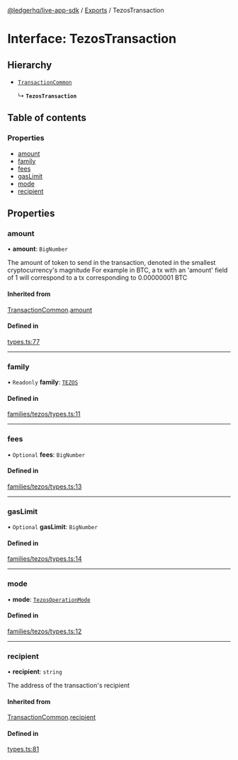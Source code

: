 [@ledgerhq/live-app-sdk](../README.md) / [Exports](../modules.md) / TezosTransaction

# Interface: TezosTransaction

## Hierarchy

- [`TransactionCommon`](TransactionCommon.md)

  ↳ **`TezosTransaction`**

## Table of contents

### Properties

- [amount](TezosTransaction.md#amount)
- [family](TezosTransaction.md#family)
- [fees](TezosTransaction.md#fees)
- [gasLimit](TezosTransaction.md#gaslimit)
- [mode](TezosTransaction.md#mode)
- [recipient](TezosTransaction.md#recipient)

## Properties

### amount

• **amount**: `BigNumber`

The amount of token to send in the transaction, denoted in the smallest cryptocurrency's magnitude
For example in BTC, a tx with an 'amount' field of 1 will correspond to a tx corresponding to 0.00000001 BTC

#### Inherited from

[TransactionCommon](TransactionCommon.md).[amount](TransactionCommon.md#amount)

#### Defined in

[types.ts:77](https://github.com/adrienlacombe-ledger/live-app-sdk/blob/a87afbd/src/types.ts#L77)

___

### family

• `Readonly` **family**: [`TEZOS`](../enums/FAMILIES.md#tezos)

#### Defined in

[families/tezos/types.ts:11](https://github.com/adrienlacombe-ledger/live-app-sdk/blob/a87afbd/src/families/tezos/types.ts#L11)

___

### fees

• `Optional` **fees**: `BigNumber`

#### Defined in

[families/tezos/types.ts:13](https://github.com/adrienlacombe-ledger/live-app-sdk/blob/a87afbd/src/families/tezos/types.ts#L13)

___

### gasLimit

• `Optional` **gasLimit**: `BigNumber`

#### Defined in

[families/tezos/types.ts:14](https://github.com/adrienlacombe-ledger/live-app-sdk/blob/a87afbd/src/families/tezos/types.ts#L14)

___

### mode

• **mode**: [`TezosOperationMode`](../modules.md#tezosoperationmode)

#### Defined in

[families/tezos/types.ts:12](https://github.com/adrienlacombe-ledger/live-app-sdk/blob/a87afbd/src/families/tezos/types.ts#L12)

___

### recipient

• **recipient**: `string`

The address of the transaction's recipient

#### Inherited from

[TransactionCommon](TransactionCommon.md).[recipient](TransactionCommon.md#recipient)

#### Defined in

[types.ts:81](https://github.com/adrienlacombe-ledger/live-app-sdk/blob/a87afbd/src/types.ts#L81)
